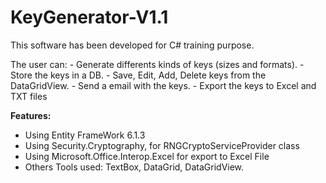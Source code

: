# KeyGenerator-V1.1

This software has been developed for C# training purpose.
<p>The user can:
- Generate differents kinds of keys (sizes and formats).
- Store the keys in a DB.
- Save, Edit, Add, Delete keys from the DataGridView.
- Send a email with the keys.
- Export the keys to Excel and TXT files


**Features:**
- Using Entity FrameWork 6.1.3
- Using Security.Cryptography, for RNGCryptoServiceProvider class
- Using Microsoft.Office.Interop.Excel for export to Excel File
- Others Tools used: TextBox, DataGrid, DataGridView.


